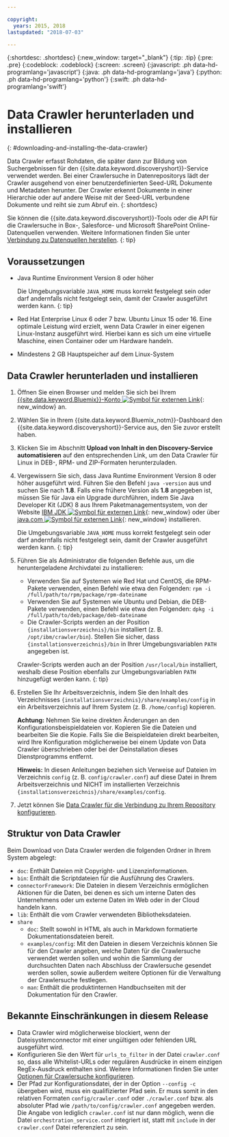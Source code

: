 ```yaml
---

copyright:
  years: 2015, 2018
lastupdated: "2018-07-03"

---
```


{:shortdesc: .shortdesc}
{:new_window: target="_blank"}
{:tip: .tip}
{:pre: .pre}
{:codeblock: .codeblock}
{:screen: .screen}
{:javascript: .ph data-hd-programlang='javascript'}
{:java: .ph data-hd-programlang='java'}
{:python: .ph data-hd-programlang='python'}
{:swift: .ph data-hd-programlang='swift'}

# Data Crawler herunterladen und installieren
{: #downloading-and-installing-the-data-crawler}

Data Crawler erfasst Rohdaten, die später dann zur Bildung von Suchergebnissen für den {{site.data.keyword.discoveryshort}}-Service verwendet werden. Bei einer Crawlersuche in Datenrepositorys lädt der Crawler ausgehend von einer benutzerdefinierten Seed-URL Dokumente und Metadaten herunter. Der Crawler erkennt Dokumente in einer Hierarchie oder auf andere Weise mit der Seed-URL verbundene Dokumente und reiht sie zum Abruf ein.
{: shortdesc}

Sie können die {{site.data.keyword.discoveryshort}}-Tools oder die API für die Crawlersuche in Box-, Salesforce- und Microsoft SharePoint Online-Datenquellen verwenden. Weitere Informationen finden Sie unter [Verbindung zu Datenquellen herstellen](/docs/services/discovery/connect.html).
{: tip}

## Voraussetzungen

-   Java Runtime Environment Version 8 oder höher

    Die Umgebungsvariable `JAVA_HOME` muss korrekt festgelegt sein oder darf andernfalls nicht festgelegt sein, damit der Crawler ausgeführt werden kann.
    {: tip}
-   Red Hat Enterprise Linux 6 oder 7 bzw. Ubuntu Linux 15 oder 16. Eine optimale Leistung wird erzielt, wenn Data Crawler in einer eigenen Linux-Instanz ausgeführt wird. Hierbei kann es sich um eine virtuelle Maschine, einen Container oder um Hardware handeln.

-   Mindestens 2 GB Hauptspeicher auf dem Linux-System

## Data Crawler herunterladen und installieren

1.  Öffnen Sie einen Browser und melden Sie sich bei Ihrem [{{site.data.keyword.Bluemix}}-Konto ![Symbol für externen Link](../../icons/launch-glyph.svg "Symbol für externen Link")](https://console.ng.bluemix.net){: new_window} an.

1.  Wählen Sie in Ihrem {{site.data.keyword.Bluemix_notm}}-Dashboard den {{site.data.keyword.discoveryshort}}-Service aus, den Sie zuvor erstellt haben.

1.  Klicken Sie im Abschnitt **Upload von Inhalt in den Discovery-Service automatisieren** auf den entsprechenden Link, um den Data Crawler für Linux in DEB-, RPM- und ZIP-Formaten herunterzuladen.

1.  Vergewissern Sie sich, dass Java Runtime Environment Version 8 oder höher ausgeführt wird. Führen Sie den Befehl `java -version` aus und suchen Sie nach **1.8**. Falls eine frühere Version als **1.8** angegeben ist, müssen Sie für Java ein Upgrade durchführen, indem Sie Java Developer Kit (JDK) 8 aus Ihrem Paketmanagementsystem, von der Website [IBM JDK ![Symbol für externen Link](../../icons/launch-glyph.svg "Symbol für externen Link")](https://www.ibm.com/developerworks/java/jdk/){: new_window} oder über [java.com ![Symbol für externen Link](../../icons/launch-glyph.svg "Symbol für externen Link")](http://www.java.com){: new_window} installieren.

    Die Umgebungsvariable `JAVA_HOME` muss korrekt festgelegt sein oder darf andernfalls nicht festgelegt sein, damit der Crawler ausgeführt werden kann.
    {: tip}

1.  Führen Sie als Administrator die folgenden Befehle aus, um die heruntergeladene Archivdatei zu installieren:

    -   Verwenden Sie auf Systemen wie Red Hat und CentOS, die RPM-Pakete verwenden, einen Befehl wie etwa den Folgenden: `rpm -i /full/path/to/rpm/package/rpm-dateiname`
    -   Verwenden Sie auf Systemen wie Ubuntu und Debian, die DEB-Pakete verwenden, einen Befehl wie etwa den Folgenden: `dpkg -i /full/path/to/deb/package/deb-dateiname`
    -   Die Crawler-Scripts werden an der Position `{installationsverzeichnis}/bin` installiert (z. B. `/opt/ibm/crawler/bin`). Stellen Sie sicher, dass `{installationsverzeichnis}/bin` in Ihrer Umgebungsvariablen `PATH` angegeben ist.

    Crawler-Scripts werden auch an der Position `/usr/local/bin` installiert, weshalb diese Position ebenfalls zur Umgebungsvariablen `PATH` hinzugefügt werden kann.
    {: tip}
1.  Erstellen Sie Ihr Arbeitsverzeichnis, indem Sie den Inhalt des Verzeichnisses `{installationsverzeichnis}/share/examples/config` in ein Arbeitsverzeichnis auf Ihrem System (z. B. `/home/config`) kopieren.

    **Achtung:** Nehmen Sie keine direkten Änderungen an den Konfigurationsbeispieldateien vor. Kopieren Sie die Dateien und bearbeiten Sie die Kopie. Falls Sie die Beispieldateien direkt bearbeiten, wird Ihre Konfiguration möglicherweise bei einem Update von Data Crawler überschrieben oder bei der Deinstallation dieses Dienstprogramms entfernt.

    **Hinweis:** In diesen Anleitungen beziehen sich Verweise auf Dateien im Verzeichnis `config` (z. B. `config/crawler.conf`) auf diese Datei in Ihrem Arbeitsverzeichnis und NICHT im installierten Verzeichnis `{installationsverzeichnis}/share/examples/config`.

1.  Jetzt können Sie [Data Crawler für die Verbindung zu Ihrem Repository konfigurieren](/docs/services/discovery/data-crawler-seeds.html).

## Struktur von Data Crawler

Beim Download von Data Crawler werden die folgenden Ordner in Ihrem System abgelegt:

-   `doc`: Enthält Dateien mit Copyright- und Lizenzinformationen.
-   `bin`: Enthält die Scriptdateien für die Ausführung des Crawlers.
-   `connectorFramework`: Die Dateien in diesem Verzeichnis ermöglichen Aktionen für die Daten, bei denen es sich um interne Daten des Unternehmens oder um externe Daten im Web oder in der Cloud handeln kann.
-   `lib`: Enthält die vom Crawler verwendeten Bibliotheksdateien.
-   `share`
    -   `doc`: Stellt sowohl in HTML als auch in Markdown formatierte Dokumentationsdateien bereit.
    -   `examples/config`: Mit den Dateien in diesem Verzeichnis können Sie für den Crawler angeben, welche Daten für die Crawlersuche verwendet werden sollen und wohin die Sammlung der durchsuchten Daten nach Abschluss der Crawlersuche gesendet werden sollen, sowie außerdem weitere Optionen für die Verwaltung der Crawlersuche festlegen.
    -   `man`: Enthält die produktinternen Handbuchseiten mit der Dokumentation für den Crawler.

## Bekannte Einschränkungen in diesem Release

-   Data Crawler wird möglicherweise blockiert, wenn der Dateisystemconnector mit einer ungültigen oder fehlenden URL ausgeführt wird.
-   Konfigurieren Sie den Wert für `urls_to_filter` in der Datei `crawler.conf` so, dass alle Whitelist-URLs oder regulären Ausdrücke in einem einzigen RegEx-Ausdruck enthalten sind. Weitere Informationen finden Sie unter [Optionen für Crawlersuche konfigurieren](/docs/services/discovery/data-crawler-discovery.html#configuring-crawl-options).
-   Der Pfad zur Konfigurationsdatei, der in der Option `--config -c` übergeben wird, muss ein qualifizierter Pfad sein. Er muss somit in den relativen Formaten `config/crawler.conf` oder `./crawler.conf` bzw. als absoluter Pfad wie `/path/to/config/crawler.conf` angegeben werden. Die Angabe von lediglich `crawler.conf` ist nur dann möglich, wenn die Datei `orchestration_service.conf` integriert ist, statt mit `include` in der `crawler.conf` Datei referenziert zu sein.
